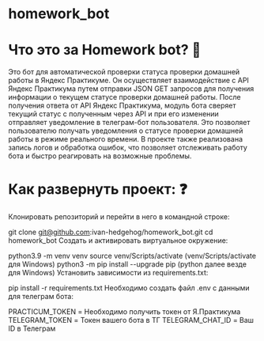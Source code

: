 # homework_bot

# Что это за Homework bot? 👾
Это бот для автоматической проверки статуса проверки домашней работы в Яндекс Практикуме. Он осуществляет взаимодействие с API Яндекс Практикума путем отправки JSON GET запросов для получения информации о текущем статусе проверки домашней работы. После получения ответа от API Яндекс Практикума, модуль бота сверяет текущий статус с полученным через API и при его изменении отправляет уведомление в телеграм-бот пользователя. Это позволяет пользователю получать уведомления о статусе проверки домашней работы в режиме реального времени. В проекте также реализована запись логов и обработка ошибок, что позволяет отслеживать работу бота и быстро реагировать на возможные проблемы.

# Как развернуть проект: ❓
Клонировать репозиторий и перейти в него в командной строке:

git clone git@github.com:ivan-hedgehog/homework_bot.git
cd homework_bot
Cоздать и активировать виртуальное окружение:

python3.9 -m venv venv
source venv/Scripts/activate (venv/Scripts/activate для Windows)
python3 -m pip install --upgrade pip (python далее везде для Windows)
Установить зависимости из requirements.txt:

pip install -r requirements.txt
Необходимо создать файл .env с данными для телеграм бота:

PRACTICUM_TOKEN = Необходимо получить токен от Я.Практикума
TELEGRAM_TOKEN = Токен вашего бота в ТГ
TELEGRAM_CHAT_ID = Ваш ID в Телеграм


